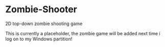 # Zombie-Shooter
2D top-down zombie shooting game

This is currently a placeholder, the zombie game will be added next time i log on to my Windows partition!

